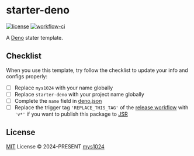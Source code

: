# starter-deno

[![license](https://img.shields.io/github/license/mys1024/starter-deno?&style=flat-square)](./LICENSE)
[![workflow-ci](https://img.shields.io/github/actions/workflow/status/mys1024/starter-deno/ci.yml?label=ci&style=flat-square)](https://github.com/mys1024/starter-deno/actions/workflows/ci.yml)
<!-- [![workflow-release](https://img.shields.io/github/actions/workflow/status/mys1024/starter-deno/release.yml?label=release&style=flat-square)](https://github.com/mys1024/starter-deno/actions/workflows/release.yml) -->

A [Deno](https://deno.com/) stater template.

## Checklist

When you use this template, try follow the checklist to update your info and configs properly:

- [ ] Replace `mys1024` with your name globally
- [ ] Replace `starter-deno` with your project name globally
- [ ] Complete the `name` field in [deno.json](deno.json)
- [ ] Replace the trigger tag `'REPLACE_THIS_TAG'` of the [release workflow](.github/workflows/release.yml) with `'v*'` if you want to publish this package to [JSR](https://jsr.io)

## License

[MIT](./LICENSE) License &copy; 2024-PRESENT [mys1024](https://github.com/mys1024)
